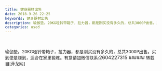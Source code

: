 ```yaml
---
title: 健身器材出售
date: 2018-9-26 22:25
keywords: 健身器材出售
description: 瑜伽垫，20KG哑铃带箱子，拉力器，都是刚买没有多久的，总共3000P出售。买到便是赚到，适合在家里锻炼。有意请加微信联系:2604227315
categories: used
---
```

<td class="t_f" id="postmessage_1885848">

<br/>
<br/>
瑜伽垫，20KG哑铃带箱子，拉力器，都是刚买没有多久的，总共3000P出售。买到便是赚到，适合在家里锻炼。有意请加微信联系:<font style="font-size:16px">2604227315</font></td>
###### 转载自[菲龙网]